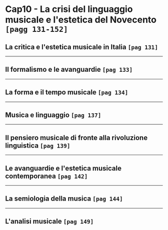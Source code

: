 # Cap10 - La crisi del linguaggio musicale e l'estetica del Novecento `[pagg 131-152]`

## La critica e l'estetica musicale in Italia `[pag 131]`

---

## Il formalismo e le avanguardie `[pag 133]`

---

## La forma e il tempo musicale `[pag 134]`

---

## Musica e linguaggio `[pag 137]`

---

## Il pensiero musicale di fronte alla rivoluzione linguistica `[pag 139]`

---

## Le avanguardie e l'estetica musicale contemporanea `[pag 142]`

---

## La semiologia della musica `[pag 144]`

---

## L'analisi musicale `[pag 149]`